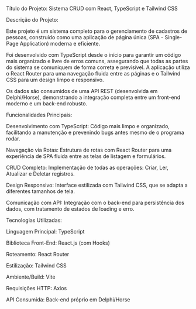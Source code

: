 Título do Projeto:
Sistema CRUD com React, TypeScript e Tailwind CSS

Descrição do Projeto:

Este projeto é um sistema completo para o gerenciamento de cadastros de pessoas, construído como uma aplicação de página única (SPA - Single-Page Application) moderna e eficiente.

Foi desenvolvido com TypeScript desde o início para garantir um código mais organizado e livre de erros comuns, assegurando que todas as partes do sistema se comuniquem de forma correta e previsível. A aplicação utiliza o React Router para uma navegação fluida entre as páginas e o Tailwind CSS para um design limpo e responsivo.

Os dados são consumidos de uma API REST (desenvolvida em Delphi/Horse), demonstrando a integração completa entre um front-end moderno e um back-end robusto.

Funcionalidades Principais:

Desenvolvimento com TypeScript: Código mais limpo e organizado, facilitando a manutenção e prevenindo bugs antes mesmo de o programa rodar.

Navegação via Rotas: Estrutura de rotas com React Router para uma experiência de SPA fluida entre as telas de listagem e formulários.

CRUD Completo: Implementação de todas as operações: Criar, Ler, Atualizar e Deletar registros.

Design Responsivo: Interface estilizada com Tailwind CSS, que se adapta a diferentes tamanhos de tela.

Comunicação com API: Integração com o back-end para persistência dos dados, com tratamento de estados de loading e erro.

Tecnologias Utilizadas:

Linguagem Principal: TypeScript

Biblioteca Front-End: React.js (com Hooks)

Roteamento: React Router

Estilização: Tailwind CSS

Ambiente/Build: Vite

Requisições HTTP: Axios

API Consumida: Back-end próprio em Delphi/Horse


